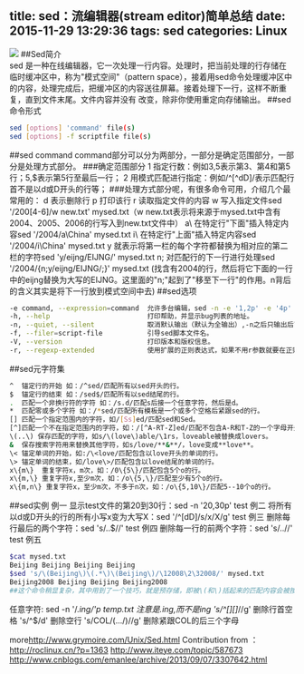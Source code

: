 title: sed：流编辑器(stream editor)简单总结
date: 2015-11-29 13:29:36
tags: sed
categories: Linux
---
![](http://7xk19o.com1.z0.glb.clouddn.com/sed.jpg)
##Sed简介  
sed 是一种在线编辑器，它一次处理一行内容。处理时，把当前处理的行存储在临时缓冲区中，称为"模式空间"（pattern space），接着用sed命令处理缓冲区中的内容，处理完成后，把缓冲区的内容送往屏幕。接着处理下一行，这样不断重复，直到文件末尾。文件内容并没有 改变，除非你使用重定向存储输出。
##sed命令形式
``` bash
sed [options] 'command' file(s)    
sed [options] -f scriptfile file(s) 
```
##sed command
<i class="fa fa-bicycle"></i>command部分可以分为两部分，一部分是确定范围部分，一部分是处理方式部分。
###确定范围部分
1 指定行数：例如3,5表示第3、第4和第5行；5,$表示第5行至最后一行；
2 用模式匹配进行指定：例如/^[^dD]/表示匹配行首不是以d或D开头的行等；
###处理方式部分呢，有很多命令可用，介绍几个最常用的：
d 表示删除行
p 打印该行
r 读取指定文件的内容
w 写入指定文件sed '/200[4-6]/w new.txt' mysed.txt（w new.txt表示将来源于mysed.txt中含有2004、2005、2006的行写入到new.txt文件中）
a\ 在特定行"下面"插入特定内容sed '/2004/a\China' mysed.txt
i\ 在特定行"上面"插入特定内容sed '/2004/i\China' mysed.txt
y  就表示将第一栏的每个字符都替换为相对应的第二栏的字符sed 'y/eijng/EIJNG/' mysed.txt
n; 对匹配行的下一行进行处理sed '/2004/{n;y/eijng/EIJNG/;}' mysed.txt  (找含有2004的行，然后将它下面的一行中的eijng替换为大写的EIJNG。这里面的"n;"起到了"移至下一行"的作用。n背后的含义其实是将下一行放到模式空间中去)
##sed选项 
``` bash 
-e command, --expression=command  允许多台编辑，sed -n -e '1,2p' -e '4p' mysed.txt 
-h, --help                        打印帮助，并显示bug列表的地址。  
-n, --quiet, --silent             取消默认输出（默认为全输出）,-n之后只输出后面处理过的行。  
-f, --filer=script-file           引导sed脚本文件名。  
-V, --version                     打印版本和版权信息。
-r, --regexp-extended             使用扩展的正则表达式，如果不用r参数就要在正则表达式里使用很多的\来进行强制转换，如果使用r了就可以直接写正则表达式，而不用写那么多\了      
```
##sed元字符集
``` bash
^  锚定行的开始 如：/^sed/匹配所有以sed开头的行。  
$  锚定行的结束 如：/sed$/匹配所有以sed结尾的行。 
.  匹配一个非换行符的字符 如：/s.d/匹配s后接一个任意字符，然后是d。
*  匹配零或多个字符 如：/*sed/匹配所有模板是一个或多个空格后紧跟sed的行。
[] 匹配一个指定范围内的字符，如/[Ss]ed/匹配sed和Sed。  
[^]匹配一个不在指定范围内的字符，如：/[^A-RT-Z]ed/匹配不包含A-R和T-Z的一个字母开头，紧跟ed的行。  
\(..\) 保存匹配的字符，如s/\(love\)able/\1rs，loveable被替换成lovers。  
&  保存搜索字符用来替换其他字符，如s/love/**&**/，love变成**love**。   
\< 锚定单词的开始，如:/\<love/匹配包含以love开头的单词的行。   
\> 锚定单词的结束，如/love\>/匹配包含以love结尾的单词的行。   
x\{m\}  重复字符x，m次，如：/0\{5\}/匹配包含5个o的行。   
x\{m,\} 重复字符x,至少m次，如：/o\{5,\}/匹配至少有5个o的行。   
x\{m,n\} 重复字符x，至少m次，不多于n次，如：/o\{5,10\}/匹配5--10个o的行。 
```
##sed实例
例一 显示test文件的第20到30行：sed -n '20,30p' test
例二 将所有以d或D开头的行的所有小写x变为大写X：sed '/^[dD]/s/x/X/g' test
例三 删除每行最后的两个字符：sed 's/..$//' test
例四 删除每一行的前两个字符：sed 's/..//' test
例五 
``` bash
$cat mysed.txt
Beijing Beijing Beijing Beijing
$sed 's/\(Beijing\)\(.*\)\(Beijing\)/\12008\2\32008/' mysed.txt
Beijing2008 Beijing Beijing Beijing2008
##这个命令稍显复杂，其中用到了一个技巧，就是预存储，即被\(和\)括起来的匹配内容会被按顺序存储起来，存储到\1、\2…里面。这样你就可以使用\加数字来调用这些内容了。这个例子就是使用了这个技巧，分别存储了三个内容，分别为匹配Beijing、匹配.*和匹配Beijing。
```
任意字符:  sed -n '/.*ing/'p temp.txt     注意是.*ing,而不是*ing
's/^[][]*//g'      删除行首空格
's/^$/d'           删除空行
's/COL/(.../)//g'  删除紧跟COL的后三个字母
  
more<i class="fa fa-database"></i>http://www.grymoire.com/Unix/Sed.html
Contribution from ：
http://roclinux.cn/?p=1363
http://www.iteye.com/topic/587673
http://www.cnblogs.com/emanlee/archive/2013/09/07/3307642.html